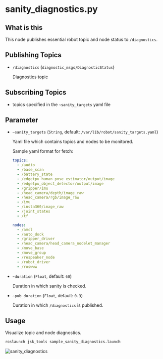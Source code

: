 sanity\_diagnostics.py
==============

## What is this

This node publishes essential robot topic and node status to `/diagnostics`.

## Publishing Topics

* `/diagnostics` (`diagnostic_msgs/DiagnosticStatus`)

    Diagnostics topic

## Subscribing Topics

* topics specified in the `~sanity_targets` yaml file

## Parameter

* `~sanity_targets` (`String`, default: `/var/lib/robot/sanity_targets.yaml`)

    Yaml file which contains topics and nodes to be monitored.

    Sample yaml format for fetch:

    ```yaml
    topics:
      - /audio
      - /base_scan
      - /battery_state
      - /edgetpu_human_pose_estimator/output/image
      - /edgetpu_object_detector/output/image
      - /gripper/imu
      - /head_camera/depth/image_raw
      - /head_camera/rgb/image_raw
      - /imu
      - /insta360/image_raw
      - /joint_states
      - /tf

    nodes:
      - /amcl
      - /auto_dock
      - /gripper_driver
      - /head_camera/head_camera_nodelet_manager
      - /move_base
      - /move_group
      - /respeaker_node
      - /robot_driver
      - /roswww
    ```

* `~duration` (`Float`, default: `60`)

    Duration in which sanity is checked.

* `~pub_duration` (`Float`, default: `0.3`)

    Duration in which `/diagnostics` is published.

## Usage

Visualize topic and node diagnostics.

```bash
roslaunch jsk_tools sample_sanity_diagnostics.launch
```

![sanity_diagnostics](https://user-images.githubusercontent.com/19769486/168039418-0171a6dc-9507-436d-a9a6-13a2c7f52327.png)
